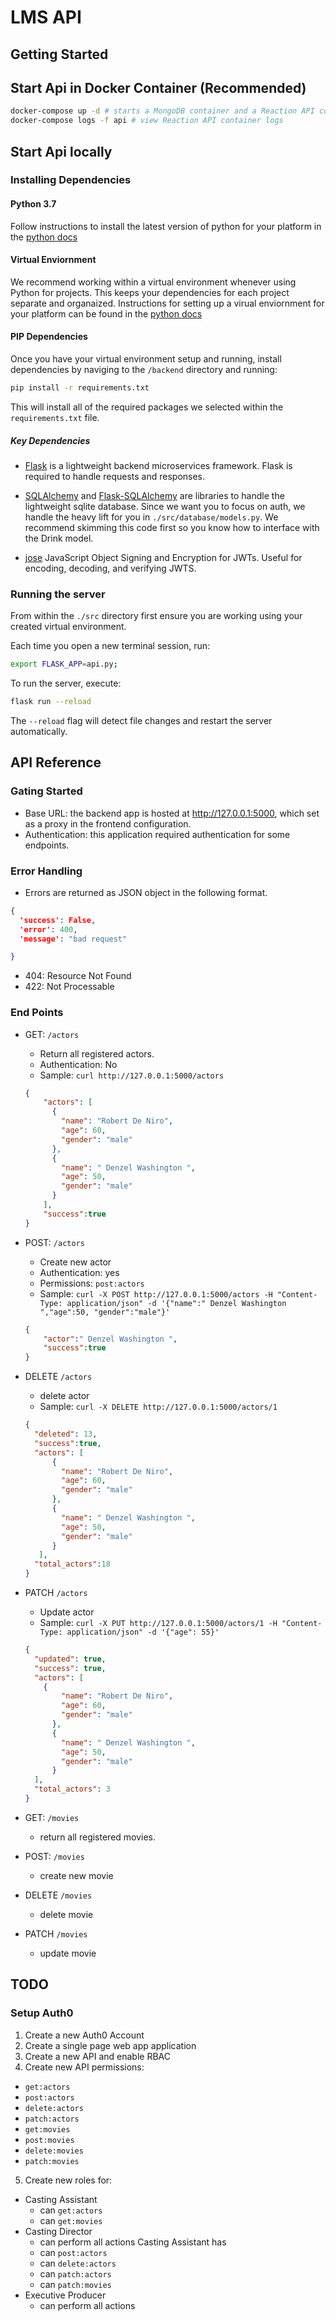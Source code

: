 # LMS API

## Getting Started

## Start Api in Docker Container (Recommended)

```sh
docker-compose up -d # starts a MongoDB container and a Reaction API container
docker-compose logs -f api # view Reaction API container logs
```

## Start Api locally

### Installing Dependencies

#### Python 3.7

Follow instructions to install the latest version of python for your platform in the [python docs](https://docs.python.org/3/using/unix.html#getting-and-installing-the-latest-version-of-python)

#### Virtual Enviornment
We recommend working within a virtual environment whenever using Python for projects. This keeps your dependencies for each project separate and organaized. Instructions for setting up a virual enviornment for your platform can be found in the [python docs](https://packaging.python.org/guides/installing-using-pip-and-virtual-environments/)


#### PIP Dependencies

Once you have your virtual environment setup and running, install dependencies by naviging to the `/backend` directory and running:

```sh
pip install -r requirements.txt
```

This will install all of the required packages we selected within the `requirements.txt` file.


##### Key Dependencies

- [Flask](http://flask.pocoo.org/)  is a lightweight backend microservices framework. Flask is required to handle requests and responses.

- [SQLAlchemy](https://www.sqlalchemy.org/) and [Flask-SQLAlchemy](https://flask-sqlalchemy.palletsprojects.com/en/2.x/) are libraries to handle the lightweight sqlite database. Since we want you to focus on auth, we handle the heavy lift for you in `./src/database/models.py`. We recommend skimming this code first so you know how to interface with the Drink model.

- [jose](https://python-jose.readthedocs.io/en/latest/) JavaScript Object Signing and Encryption for JWTs. Useful for encoding, decoding, and verifying JWTS.

### Running the server

From within the `./src` directory first ensure you are working using your created virtual environment.

Each time you open a new terminal session, run:

```sh
export FLASK_APP=api.py;
```

To run the server, execute:

```sh
flask run --reload
```
The `--reload` flag will detect file changes and restart the server automatically.


## API Reference
### Gating Started
  - Base URL: the backend app is hosted at http://127.0.0.1:5000, which set as a proxy in the frontend configuration.
  - Authentication: this application required authentication for some endpoints.

### Error Handling
  - Errors are returned as JSON object in the following format.
  ```json
  {
    'success': False,
    'error': 400,
    'message': "bad request"

  }
  ```

  - 404: Resource Not Found
  - 422: Not Processable

### End Points
  - GET: `/actors`
    - Return all registered actors.
    - Authentication: No
    - Sample: `curl http://127.0.0.1:5000/actors`
    ```json
    {
        "actors": [
          {
            "name": "Robert De Niro",
            "age": 60,
            "gender": "male"
          },
          {
            "name": " Denzel Washington ",
            "age": 50,
            "gender": "male"
          }
        ],
        "success":true
    }
    ```


  - POST: `/actors`
    - Create new actor
    - Authentication: yes
    - Permissions: `post:actors`
    - Sample: `curl -X POST http://127.0.0.1:5000/actors -H "Content-Type: application/json" -d '{"name":" Denzel Washington ","age":50, "gender":"male"}'`
    ```json
    {
        "actor":" Denzel Washington ",
        "success":true
    }
    ```

  - DELETE `/actors`
    - delete actor
    - Sample: `curl -X DELETE http://127.0.0.1:5000/actors/1`
    ```json
    {
      "deleted": 13,
      "success":true,
      "actors": [
          {
            "name": "Robert De Niro",
            "age": 60,
            "gender": "male"
          },
          {
            "name": " Denzel Washington ",
            "age": 50,
            "gender": "male"
          }
       ],
      "total_actors":18
    }
    ```
  - PATCH `/actors`
    - Update actor
    - Sample: `curl -X PUT http://127.0.0.1:5000/actors/1 -H "Content-Type: application/json" -d '{"age": 55}'`
    ```json
    {
      "updated": true,
      "success": true,
      "actors": [
        {
            "name": "Robert De Niro",
            "age": 60,
            "gender": "male"
          },
          {
            "name": " Denzel Washington ",
            "age": 50,
            "gender": "male"
          } 
      ],
      "total_actors": 3 
    }
    ```
  - GET: `/movies`
    - return all registered movies.
  - POST: `/movies`
    - create new movie
  - DELETE `/movies`
    - delete movie
  - PATCH `/movies`
    - update movie

## TODO

### Setup Auth0
1. Create a new Auth0 Account
2. Create a single page web app application
3. Create a new API and enable RBAC
4. Create new API permissions:
  - `get:actors`
  - `post:actors`
  - `delete:actors`
  - `patch:actors`
  - `get:movies`
  - `post:movies`
  - `delete:movies`
  - `patch:movies`
5. Create new roles for:
  - Casting Assistant
    - can `get:actors`
    - can `get:movies`
  - Casting Director
    - can perform all actions Casting Assistant has
    - can `post:actors`
    - can `delete:actors`
    - can `patch:actors`
    - can `patch:movies`
  - Executive Producer
    - can perform all actions
